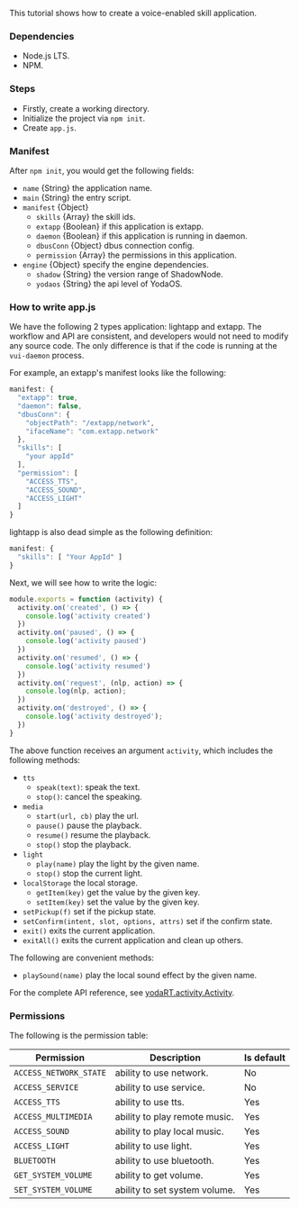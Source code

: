 This tutorial shows how to create a voice-enabled skill application.

### Dependencies

- Node.js LTS.
- NPM.

### Steps

- Firstly, create a working directory.
- Initialize the project via `npm init`.
- Create `app.js`.

### Manifest

After `npm init`, you would get the following fields:

- `name` {String} the application name.
- `main` {String} the entry script.
- `manifest` {Object}
  - `skills` {Array} the skill ids.
  - `extapp` {Boolean} if this application is extapp.
  - `daemon` {Boolean} if this application is running in daemon.
  - `dbusConn` {Object} dbus connection config.
  - `permission` {Array} the permissions in this application.
- `engine` {Object} specify the engine dependencies.
  - `shadow` {String} the version range of ShadowNode.
  - `yodaos` {String} the api level of YodaOS.

### How to write app.js

We have the following 2 types application: lightapp and extapp. The workflow and API are consistent, and developers would
not need to modify any source code. The only difference is that if the code is running at the `vui-daemon` process.

For example, an extapp's manifest looks like the following:

```js
manifest: {
  "extapp": true,
  "daemon": false,
  "dbusConn": {
    "objectPath": "/extapp/network",
    "ifaceName": "com.extapp.network"
  },
  "skills": [
    "your appId"
  ],
  "permission": [
    "ACCESS_TTS",
    "ACCESS_SOUND",
    "ACCESS_LIGHT"
  ]
}
```

lightapp is also dead simple as the following definition:

```js
manifest: {
  "skills": [ "Your AppId" ]
}
```

Next, we will see how to write the logic:

```js
module.exports = function (activity) {
  activity.on('created', () => {
    console.log('activity created')
  })
  activity.on('paused', () => {
    console.log('activity paused')
  })
  activity.on('resumed', () => {
    console.log('activity resumed')
  })
  activity.on('request', (nlp, action) => {
    console.log(nlp, action);
  })
  activity.on('destroyed', () => {
    console.log('activity destroyed');
  })
}
```

The above function receives an argument `activity`, which includes the following methods:

- `tts`
  - `speak(text)`: speak the text.
  - `stop()`: cancel the speaking.
- `media`
  - `start(url, cb)` play the url.
  - `pause()` pause the playback.
  - `resume()` resume the playback.
  - `stop()` stop the playback.
- `light`
  - `play(name)` play the light by the given name.
  - `stop()` stop the current light.
- `localStorage` the local storage.
  - `getItem(key)` get the value by the given key.
  - `setItem(key)` set the value by the given key.
- `setPickup(f)` set if the pickup state.
- `setConfirm(intent, slot, options, attrs)` set if the confirm state.
- `exit()` exits the current application.
- `exitAll()` exits the current application and clean up others.

The following are convenient methods:

- `playSound(name)` play the local sound effect by the given name.

For the complete API reference, see [yodaRT.activity.Activity](yodaRT.activity.Activity.html).

### Permissions

The following is the permission table:

| Permission              | Description                   | Is default |
|-------------------------|-------------------------------|------------|
| `ACCESS_NETWORK_STATE`  | ability to use network.       | No         |
| `ACCESS_SERVICE`        | ability to use service.       | No         |
| `ACCESS_TTS`            | ability to use tts.           | Yes        |
| `ACCESS_MULTIMEDIA`     | ability to play remote music. | Yes        |
| `ACCESS_SOUND`          | ability to play local music.  | Yes        |
| `ACCESS_LIGHT`          | ability to use light.         | Yes        |
| `BLUETOOTH`             | ability to use bluetooth.     | Yes        |
| `GET_SYSTEM_VOLUME`     | ability to get volume.        | Yes        |
| `SET_SYSTEM_VOLUME`     | ability to set system volume. | Yes        |
